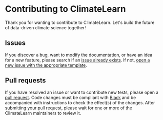 # Contributing to ClimateLearn

Thank you for wanting to contribute to ClimateLearn. Let's build the future of data-driven climate science together!

## Issues

If you discover a bug, want to modify the documentation, or have an idea for a new feature, please search if an [issue already exists](https://github.com/aditya-grover/climate-learn/issues). If not, [open a new issue with the appropriate template](https://github.com/aditya-grover/climate-learn/issues/new/choose).

## Pull requests

If you have resolved an issue or want to contribute new tests, please open a [pull request](https://github.com/aditya-grover/climate-learn/pulls). Code changes must be compliant with [Black](https://black.readthedocs.io/en/stable/) and be accompanied with instructions to check the effect(s) of the changes. After submitting your pull request, please wait for one or more of the ClimateLearn maintainers to review it.